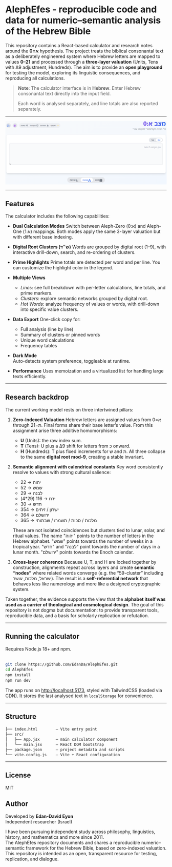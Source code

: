 # AlephEfes - reproducible code and data for numeric–semantic analysis of the Hebrew Bible

This repository contains a React-based calculator and research notes around the **א=0**  hypothesis.
The project treats the biblical consonantal text as a deliberately engineered system where Hebrew letters are mapped to values **0–21** and processed through a **three-layer valuation** (Units, Tens with Δ9 adjustment, Hundreds).
The aim is to provide an **open playground** for testing the model, exploring its linguistic consequences, and reproducing all calculations.
> **Note**: The calculator interface is in **Hebrew**. Enter Hebrew consonantal text directly into the input field.
> 
> Each word is analysed separately, and line totals are also reported separately.
> 
---

![App screenshot](docs/demo.png)

---

## Features
The calculator includes the following capabilities:
- **Dual Calculation Modes**
  Switch between Aleph-Zero (א:0) and Aleph-One (א:1) mappings. Both modes apply the same 3-layer valuation but with different base indexing.

- **Digital Root Clusters (ש״ד)**
  Words are grouped by digital root (1–9), with interactive drill-down, search, and re-ordering of clusters.

- **Prime Highlights**
  Prime totals are detected per word and per line. You can customize the highlight color in the legend.

- **Multiple Views**
  - *Lines*: see full breakdown with per-letter calculations, line totals, and prime markers.
  - *Clusters*: explore semantic networks grouped by digital root.
  - *Hot Words*: analyze frequency of values or words, with drill-down into specific value clusters.

- **Data Export**
  One-click copy for:
  - Full analysis (line by line)
  - Summary of clusters or pinned words
  - Unique word calculations
  - Frequency tables

- **Dark Mode**  
  Auto-detects system preference, toggleable at runtime.

- **Performance**
  Uses memoization and a virtualized list for handling large texts efficiently.

---

## Research backdrop

The current working model rests on three intertwined pillars:

1. **Zero-Indexed Valuation**
   Hebrew letters are assigned values from א=0 through ת=21. Final forms share their base letter’s value.
   From this assignment arise three additive homomorphisms:
   - **U** (Units): the raw index sum.
   - **T** (Tens): U plus a Δ9 shift for letters from כ onward.
   - **H** (Hundreds): T plus fixed increments for ש and ת.
   All three collapse to the same **digital root mod-9**, creating a stable invariant.

2. **Semantic alignment with calendrical constants**
   Key word consistently resolve to values with strong cultural salience:
   - יהוה → 22 
   - שמש → 52 
   - לבנה → 29 
    - ירח → 116 (29*4)
   - חדש → 30 
   - ישרון / זיתים → 354 
   - ירושלם → 364 
   - מלכות / סכות / תשמרו / שבתותי → 365 

   These are not isolated coincidences but clusters tied to lunar, solar, and ritual values. The name "יהוה" points to the number of letters in the Hebrew alphabet. "שמש" points towards the number of weeks in a tropical year. "חדש" and "לבנה" point towards the number of days in a lunar month. "ירושלם" points towards the Enoch calendar.

3. **Cross-layer coherence**
   Because U, T, and H are locked together by construction, alignments repeat across layers and create **semantic “nodes”** where related words converge (e.g. the “59-cluster” including ישראל, מלכות, עושר).
   The result is a **self-referential network** that behaves less like numerology and more like a designed cryptographic system.

Taken together, the evidence supports the view that the **alphabet itself was used as a carrier of theological and cosmological design**.
The goal of this repository is not dogma but documentation: to provide transparent tools, reproducible data, and a basis for scholarly replication or refutation.

---

## Running the calculator
Requires Node.js 18+ and npm.

```bash

git clone https://github.com/EdanDa/AlephEfes.git
cd AlephEfes
npm install
npm run dev

```

The app runs on [http://localhost:5173](http://localhost:5173), styled with TailwindCSS (loaded via CDN).
It stores the last analysed text in `localStorage` for convenience.

---

## Structure

```
├── index.html        – Vite entry point
├── src/
│   ├── App.jsx       – main calculator component
│   └── main.jsx      – React DOM bootstrap
├── package.json      – project metadata and scripts
└── vite.config.js    – Vite + React configuration
```

---

## License

MIT

## Author

Developed by **Edan-David Eyon**  
Independent researcher (Israel)  

I have been pursuing independent study across philosophy, linguistics, history, and mathematics and more since 2011.  
The AlephEfes repository documents and shares a reproducible numeric–semantic framework for the Hebrew Bible, based on zero-indexed valuation.
This repository is intended as an open, transparent resource for testing, replication, and dialogue.

